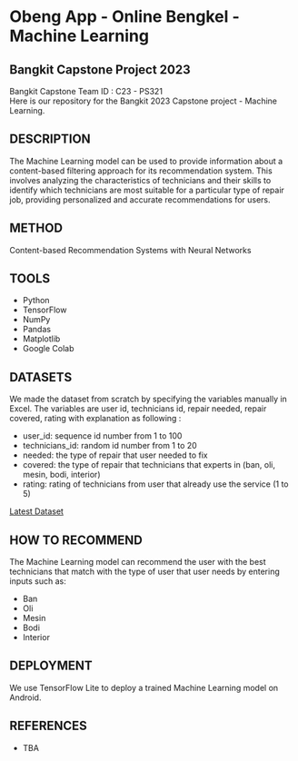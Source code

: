 # Obeng App - Online Bengkel - Machine Learning	
## Bangkit Capstone Project 2023

Bangkit Capstone Team ID : C23 - PS321 <br>
Here is our repository for the Bangkit 2023 Capstone project - Machine Learning.

## DESCRIPTION
The Machine Learning model can be used to provide information about a content-based filtering approach for its recommendation system. This involves analyzing the characteristics of technicians and their skills to identify which technicians are most suitable for a particular type of repair job, providing personalized and accurate recommendations for users.

## METHOD
Content-based Recommendation Systems with Neural Networks

## TOOLS
- Python
- TensorFlow
- NumPy
- Pandas
- Matplotlib
- Google Colab

## DATASETS 
We made the dataset from scratch by specifying the variables manually in Excel. The variables are user id, technicians id, repair needed, repair covered, rating with explanation as following : 

- user_id: sequence id number from 1 to 100
- technicians_id: random id number from 1 to 20
- needed: the type of repair that user needed to fix
- covered: the type of repair that technicians that experts in (ban, oli, mesin, bodi, interior)
- rating: rating of technicians from user that already use the service (1 to 5) 

[Latest Dataset](https://github.com/nabhanyuzqi1/Bangkit-Capstone-C23-PS321/blob/machine_learning/Dataset/dataset_2.csv)

## HOW TO RECOMMEND
The Machine Learning model can recommend the user with the best technicians that match with the type of user that user needs by entering inputs such as:
- Ban	
- Oli	
- Mesin	
- Bodi	
- Interior	

## DEPLOYMENT 
We use TensorFlow Lite to deploy a trained Machine Learning model on Android.

## REFERENCES
- TBA


